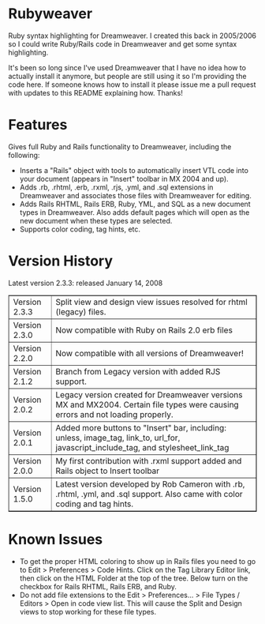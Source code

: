 Rubyweaver
==========

Ruby syntax highlighting for Dreamweaver. I created this back in 2005/2006 
so I could write Ruby/Rails code in Dreamweaver and get some syntax highlighting.

It's been so long since I've used Dreamweaver that I have no idea how to actually
install it anymore, but people are still using it so I'm providing the code here.
If someone knows how to install it please issue me a pull request with updates
to this README explaining how. Thanks!

Features
========

Gives full Ruby and Rails functionality to Dreamweaver, including the following:

* Inserts a "Rails" object with tools to automatically insert VTL code into your document (appears in "Insert" toolbar in MX 2004 and up). 
* Adds .rb, .rhtml, .erb, .rxml, .rjs, .yml, and .sql extensions in Dreamweaver and associates those files with Dreamweaver for editing. 
* Adds Rails RHTML, Rails ERB, Ruby, YML, and SQL as a new document types in Dreamweaver. Also adds default pages which will open as the new document when these types are selected.
* Supports color coding, tag hints, etc.

Version History
===============

Latest version 2.3.3: released January 14, 2008

  <table border="1" cellspacing="0" cellpadding="3">
    <tr>
      <td class="nowrap">Version 2.3.3 </td>
      <td>Split view and design view issues resolved for rhtml (legacy) files.</td>
    </tr>
    <tr>
      <td class="nowrap">Version 2.3.0 </td>
      <td>Now compatible with Ruby on Rails 2.0 erb files</td>
    </tr>
    <tr>
      <td class="nowrap">Version 2.2.0 </td>
      <td>Now compatible with all versions of Dreamweaver!</td>
    </tr>
    <tr>
      <td class="nowrap">Version 2.1.2 </td>
      <td>Branch from Legacy version with added RJS support.</td>
    </tr>
    <tr>
      <td class="nowrap">Version 2.0.2 </td>
      <td>Legacy version created for Dreamweaver versions MX and MX2004. Certain file types were causing errors and not loading properly.</td>
    </tr>
    <tr>
      <td class="nowrap">Version 2.0.1 </td>
      <td>Added more buttons to "Insert" bar, including: unless, image_tag, link_to, url_for, javascript_include_tag, and stylesheet_link_tag</td>
    </tr>
    <tr>
      <td class="nowrap">Version 2.0.0 </td>
      <td>My first contribution with .rxml support added and Rails object to Insert toolbar </td>
    </tr>
    <tr>
      <td class="nowrap">Version 1.5.0</td>
      <td>Latest version developed by Rob Cameron with .rb, .rhtml, .yml, and .sql support. Also came with color coding and tag hints. </td>
    </tr>
  </table>


Known Issues
============

* To get the proper HTML coloring to show up in Rails files you need to go to Edit > Preferences > Code Hints. Click on the Tag Library Editor link, then click on the HTML Folder at the top of the tree. Below turn on the checkbox for Rails RHTML, Rails ERB, and Ruby.
* Do not add file extensions to the Edit > Preferences... > File Types / Editors > Open in code view list. This will cause the Split and Design views to stop working for these file types.
